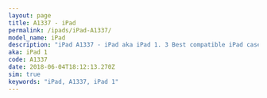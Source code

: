 ```yaml
---
layout: page
title: A1337 - iPad
permalink: /ipads/iPad-A1337/
model_name: iPad
description: "iPad A1337 - iPad aka iPad 1. 3 Best compatible iPad cases, pens, chargers and keyboards."
aka: iPad 1
code: A1337
date: 2018-06-04T18:12:13.270Z
sim: true
keywords: "iPad, A1337, iPad 1"
---
```

